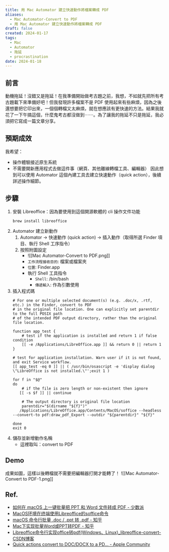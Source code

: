 ```yaml
---
title: 用 Mac Automator 建立快速動作將檔案轉成 PDF
aliases:
  - Mac Automator-Convert to PDF
  - 用 Mac Automator 建立快速動作將檔案轉成 PDF
draft: false
created: 2024-01-17
tags:
  - Mac
  - Automator
  - 拖延
  - procrastination
date: 2024-01-18
---
```

## 前言
動機拖延！沒錯又是拖延！在我準備開始做考古題之前，我想，不如就先把所有考古題載下來準備好吧！但我發現許多檔案不是 PDF 使用起來有些麻煩，因為之後還想要把它印出來，一個個轉檔又太麻煩，就在想應該有更快速的方法。結果我就花了一下午搞這個，什麼鬼考古都沒做到⋯⋯。為了讓我的拖延不只是拖延，我必須把它寫成一篇文章分享。
## 預期成效
我希望：
- 操作體驗接近原生系統
- 不需要開新應用程式去做這件事（網頁、其他離線轉檔工具、編輯器）
因此想到可以使用 Automator 這個內建工具去建立快速動作（quick action），後續詳述操作細節。
## 步驟
1. 安裝 Libreoffice：因為要使用到這個開源軟體的 cli 操作文件功能
	``` cli
	brew install libreoffice
	```
2. Automator 建立新動作
	1. Automator → 快速動作 (quick action) → 插入動作（取得所選 Finder 項目、執行 Shell 工序指令）
	2. 按照附圖設定
	   - ![[Mac Automator-Convert to PDF.png]]
		- `工作流程接收目的`: 檔案或檔案夾
		- `位置`: Finder.app
		- 執行 Shell 工具指令
			- `Shell`: /bin/bash
			- `傳遞輸入`: 作為引數使用
3. 插入程式碼
	``` shell
	# For one or multiple selected document(s) (e.g. .doc/x, .rtf, etc.) in the Finder, convert to PDF
	# in the original file location. One can explicitly set parentdir to the full POSIX path
	# of the intended PDF output directory, rather than the original file location.
	
	function app_test {
		# test if the application is installed and return 1 if false condition
		[[ -e /Applications/LibreOffice.app ]] && return 0 || return 1
	}
	
	# test for application installation. Warn user if it is not found, and exit Service workflow.
	[[ app_test -eq 0 ]] || ( /usr/bin/osascript -e 'display dialog \"LibreOffice is not installed.\"';exit 1 )
	
	for f in "$@"
	do
		# if the file is zero length or non-existent then ignore
	   [[ -s $f ]] || continue
	
		# The output directory is original file location
		parentdir="$(dirname "${f}")"
	   /Applications/LibreOffice.app/Contents/MacOS/soffice --headless --convert-to pdf:draw_pdf_Export --outdir "${parentdir}" "${f}"
	
	done
	exit 0
	```
4. 儲存並新增動作名稱
	- 這裡取叫：convert to PDF


## Demo
成果如圖，這樣以後轉檔就不需要把編輯器打開才能轉了！
![[Mac Automator-Convert to PDF-1.png]]
## Ref.
- [如何在 macOS 上一键批量把 PPT 和 Word 文件转成 PDF - 少数派](https://sspai.com/post/44140)
- [MacOS环境在终端使用Libreoffice的soffice命令](https://shaichunfeng.com/post/2021/06/11/make-soffice-of-libreoffice-work-on-macos/)
- [macOS 命令行批量 .doc / .ppt 转 .pdf - 知乎](https://zhuanlan.zhihu.com/p/561923128)
- [Mac下实现批量Word或PPT转PDF - 知乎](https://zhuanlan.zhihu.com/p/391820589)
- [Libreoffice命令行实现office转pdf(Windows、Linux)\_libreoffice-convert-CSDN博客](https://blog.csdn.net/CheneyKing/article/details/122323156)
- [Quick actions convert to DOC/DOCX to a PD… - Apple Community](https://discussions.apple.com/thread/251424342?sortBy=best)